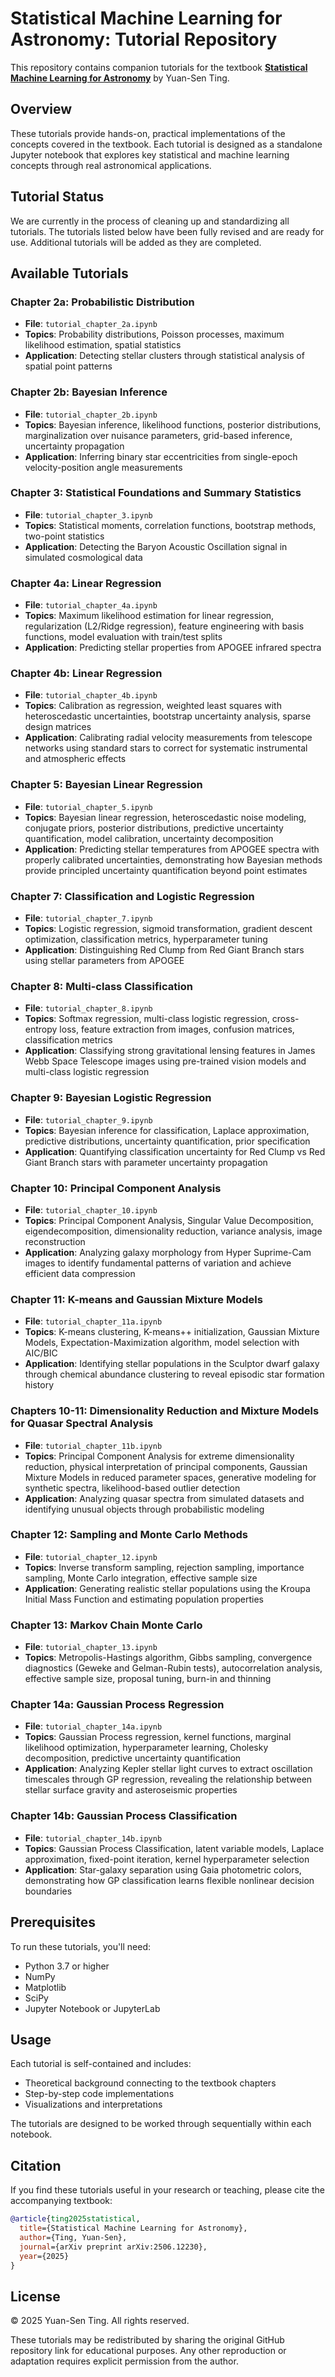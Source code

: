 # Statistical Machine Learning for Astronomy: Tutorial Repository

This repository contains companion tutorials for the textbook **[Statistical Machine Learning for Astronomy](https://arxiv.org/abs/2506.12230)** by Yuan-Sen Ting.

## Overview

These tutorials provide hands-on, practical implementations of the concepts covered in the textbook. Each tutorial is designed as a standalone Jupyter notebook that explores key statistical and machine learning concepts through real astronomical applications.

## Tutorial Status

We are currently in the process of cleaning up and standardizing all tutorials. The tutorials listed below have been fully revised and are ready for use. Additional tutorials will be added as they are completed.

## Available Tutorials

### Chapter 2a: Probabilistic Distribution
- **File**: `tutorial_chapter_2a.ipynb`
- **Topics**: Probability distributions, Poisson processes, maximum likelihood estimation, spatial statistics
- **Application**: Detecting stellar clusters through statistical analysis of spatial point patterns

### Chapter 2b: Bayesian Inference
- **File**: `tutorial_chapter_2b.ipynb`
- **Topics**: Bayesian inference, likelihood functions, posterior distributions, marginalization over nuisance parameters, grid-based inference, uncertainty propagation
- **Application**: Inferring binary star eccentricities from single-epoch velocity-position angle measurements
  

### Chapter 3: Statistical Foundations and Summary Statistics
- **File**: `tutorial_chapter_3.ipynb`
- **Topics**: Statistical moments, correlation functions, bootstrap methods, two-point statistics
- **Application**: Detecting the Baryon Acoustic Oscillation signal in simulated cosmological data

### Chapter 4a: Linear Regression
- **File**: `tutorial_chapter_4a.ipynb`
- **Topics**: Maximum likelihood estimation for linear regression, regularization (L2/Ridge regression), feature engineering with basis functions, model evaluation with train/test splits
- **Application**: Predicting stellar properties from APOGEE infrared spectra

### Chapter 4b: Linear Regression
- **File**: `tutorial_chapter_4b.ipynb`
- **Topics**: Calibration as regression, weighted least squares with heteroscedastic uncertainties, bootstrap uncertainty analysis, sparse design matrices
- **Application**: Calibrating radial velocity measurements from telescope networks using standard stars to correct for systematic instrumental and atmospheric effects

### Chapter 5: Bayesian Linear Regression
- **File**: `tutorial_chapter_5.ipynb`
- **Topics**: Bayesian linear regression, heteroscedastic noise modeling, conjugate priors, posterior distributions, predictive uncertainty quantification, model calibration, uncertainty decomposition
- **Application**: Predicting stellar temperatures from APOGEE spectra with properly calibrated uncertainties, demonstrating how Bayesian methods provide principled uncertainty quantification beyond point estimates

### Chapter 7: Classification and Logistic Regression
- **File**: `tutorial_chapter_7.ipynb`
- **Topics**: Logistic regression, sigmoid transformation, gradient descent optimization, classification metrics, hyperparameter tuning
- **Application**: Distinguishing Red Clump from Red Giant Branch stars using stellar parameters from APOGEE

### Chapter 8: Multi-class Classification
- **File**: `tutorial_chapter_8.ipynb`
- **Topics**: Softmax regression, multi-class logistic regression, cross-entropy loss, feature extraction from images, confusion matrices, classification metrics
- **Application**: Classifying strong gravitational lensing features in James Webb Space Telescope images using pre-trained vision models and multi-class logistic regression

### Chapter 9: Bayesian Logistic Regression
- **File**: `tutorial_chapter_9.ipynb`
- **Topics**: Bayesian inference for classification, Laplace approximation, predictive distributions, uncertainty quantification, prior specification
- **Application**: Quantifying classification uncertainty for Red Clump vs Red Giant Branch stars with parameter uncertainty propagation

### Chapter 10: Principal Component Analysis
- **File**: `tutorial_chapter_10.ipynb`
- **Topics**: Principal Component Analysis, Singular Value Decomposition, eigendecomposition, dimensionality reduction, variance analysis, image reconstruction
- **Application**: Analyzing galaxy morphology from Hyper Suprime-Cam images to identify fundamental patterns of variation and achieve efficient data compression

### Chapter 11: K-means and Gaussian Mixture Models
- **File**: `tutorial_chapter_11a.ipynb`
- **Topics**: K-means clustering, K-means++ initialization, Gaussian Mixture Models, Expectation-Maximization algorithm, model selection with AIC/BIC
- **Application**: Identifying stellar populations in the Sculptor dwarf galaxy through chemical abundance clustering to reveal episodic star formation history

### Chapters 10-11: Dimensionality Reduction and Mixture Models for Quasar Spectral Analysis
- **File**: `tutorial_chapter_11b.ipynb`
- **Topics**: Principal Component Analysis for extreme dimensionality reduction, physical interpretation of principal components, Gaussian Mixture Models in reduced parameter spaces, generative modeling for synthetic spectra, likelihood-based outlier detection
- **Application**: Analyzing quasar spectra from simulated datasets and identifying unusual objects through probabilistic modeling
  

### Chapter 12: Sampling and Monte Carlo Methods
- **File**: `tutorial_chapter_12.ipynb`
- **Topics**: Inverse transform sampling, rejection sampling, importance sampling, Monte Carlo integration, effective sample size
- **Application**: Generating realistic stellar populations using the Kroupa Initial Mass Function and estimating population properties

### Chapter 13: Markov Chain Monte Carlo
- **File**: `tutorial_chapter_13.ipynb`
- **Topics**: Metropolis-Hastings algorithm, Gibbs sampling, convergence diagnostics (Geweke and Gelman-Rubin tests), autocorrelation analysis, effective sample size, proposal tuning, burn-in and thinning

### Chapter 14a: Gaussian Process Regression
- **File**: `tutorial_chapter_14a.ipynb`
- **Topics**: Gaussian Process regression, kernel functions, marginal likelihood optimization, hyperparameter learning, Cholesky decomposition, predictive uncertainty quantification
- **Application**: Analyzing Kepler stellar light curves to extract oscillation timescales through GP regression, revealing the relationship between stellar surface gravity and asteroseismic properties
  
### Chapter 14b: Gaussian Process Classification
- **File**: `tutorial_chapter_14b.ipynb`
- **Topics**: Gaussian Process Classification, latent variable models, Laplace approximation, fixed-point iteration, kernel hyperparameter selection
- **Application**: Star-galaxy separation using Gaia photometric colors, demonstrating how GP classification learns flexible nonlinear decision boundaries

## Prerequisites

To run these tutorials, you'll need:
- Python 3.7 or higher
- NumPy
- Matplotlib
- SciPy
- Jupyter Notebook or JupyterLab

## Usage

Each tutorial is self-contained and includes:
- Theoretical background connecting to the textbook chapters
- Step-by-step code implementations
- Visualizations and interpretations

The tutorials are designed to be worked through sequentially within each notebook.

## Citation

If you find these tutorials useful in your research or teaching, please cite the accompanying textbook:

```bibtex
@article{ting2025statistical,
  title={Statistical Machine Learning for Astronomy},
  author={Ting, Yuan-Sen},
  journal={arXiv preprint arXiv:2506.12230},
  year={2025}
}
```

## License

© 2025 Yuan-Sen Ting. All rights reserved.

These tutorials may be redistributed by sharing the original GitHub repository link for educational purposes. Any other reproduction or adaptation requires explicit permission from the author.
